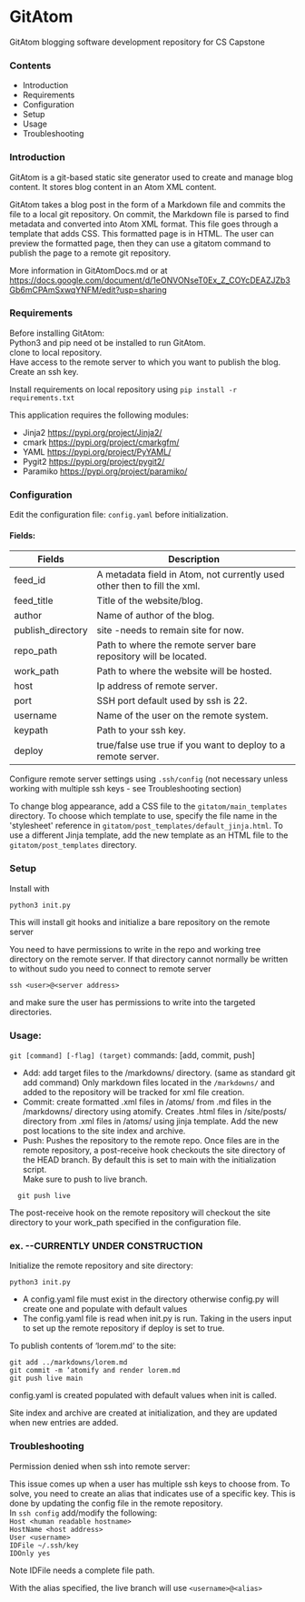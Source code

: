 # GitAtom
 GitAtom blogging software development repository for CS Capstone
 
 ### Contents
 * Introduction
 * Requirements
 * Configuration
 * Setup
 * Usage
 * Troubleshooting
 
### Introduction
GitAtom is a git-based static site generator used to create and manage blog 
content.  It stores blog content in an Atom XML content.

GitAtom takes a blog post in the form of a Markdown file and commits the file 
to a local git repository.  On commit, the Markdown file is parsed to find 
metadata and converted into Atom XML format.  This file goes through a template 
that adds CSS.  This formatted page is in HTML.  The user can preview the 
formatted page, then they can use a gitatom command to publish the page to a 
remote git repository.

More information in GitAtomDocs.md or at <https://docs.google.com/document/d/1eONVONseT0Ex_Z_COYcDEAZJZb3Gb6mCPAmSxwqYNFM/edit?usp=sharing>
 

### Requirements
Before installing GitAtom:  
Python3 and pip need ot be installed to run GitAtom.    
clone to local repository.   
Have access to the remote server to which you want to publish the blog.  
Create an ssh key.  

Install requirements on local repository using `pip install -r requirements.txt`  

This application requires the following modules:
* Jinja2 <https://pypi.org/project/Jinja2/>
* cmark <https://pypi.org/project/cmarkgfm/>
* YAML <https://pypi.org/project/PyYAML/>
* Pygit2 <https://pypi.org/project/pygit2/>
* Paramiko <https://pypi.org/project/paramiko/>

### Configuration
Edit the configuration file: `config.yaml` before initialization.  
#### Fields:  
| Fields | Description|
| --- | --- |
| feed_id | A metadata field in Atom, not currently used other then to fill the xml.|
| feed_title | Title of the website/blog.|  
| author | Name of author of the blog.|   
| publish_directory | site -needs to remain site for now.  |
| repo_path | Path to where the remote server bare repository will be located. |   
| work_path | Path to where the website will be hosted. |
| host | Ip address of remote server. |   
| port | SSH port default used by ssh is 22. |   
| username | Name of the user on the remote system. |  
| keypath | Path to your ssh key. |    
| deploy | true/false use true if you want to deploy to a remote server.| 

Configure remote server settings using `.ssh/config`
(not necessary unless working with multiple ssh keys - see Troubleshooting section)

To change blog appearance, add a CSS file to the `gitatom/main_templates` 
directory.  To choose which template to use, specify the file name in the 
'stylesheet' reference in `gitatom/post_templates/default_jinja.html`.  To use a 
different Jinja template, add the new template as an HTML file to the 
`gitatom/post_templates` directory.

### Setup
 
Install with 
```
python3 init.py
```

This will install git hooks and initialize a bare repository on the remote
server
 
You need to have permissions to write in the repo and working tree directory on the
remote server.  If that directory cannot normally be written to without sudo you
need to  connect to remote server
```
ssh <user>@<server address>
```
and make sure the user has permissions to write into the targeted directories.

### Usage:
`git [command] [-flag] (target)`
commands: [add, commit, push]

- Add: add target files to the /markdowns/ directory.  (same as standard git add
  command) Only markdown files located in the `/markdowns/` and added to the
  repository will be tracked for xml file creation. 
- Commit: create formatted .xml files in /atoms/  from .md files in the /markdowns/ directory using atomify.  Creates .html files in /site/posts/ directory from .xml files in /atoms/ using jinja template.  Add the new post locations to the site index and archive.
- Push: Pushes the repository to the remote repo.  Once files are in the remote
  repository, a post-receive hook checkouts the site directory of the HEAD
  branch. By default this is set to main with the initialization script.  
  Make sure to push to live branch. 
```
  git push live
```
  The post-receive hook on the remote repository will checkout the site
  directory to your work_path specified in the configuration file.  

### ex. --CURRENTLY UNDER CONSTRUCTION
Initialize the remote repository and  site directory:
```
python3 init.py
```

- A config.yaml file must exist in the directory otherwise config.py will create one and populate with default values
- The config.yaml file is read when init.py is run. Taking in the users input to 
set up the remote repository if deploy is set to true.  


To publish contents of ‘lorem.md’ to the site:

```
git add ../markdowns/lorem.md
git commit -m ‘atomify and render lorem.md
git push live main
```

config.yaml is created populated with default values when init is called.

Site index and archive are created at initialization, and they are updated when new entries are added.

### Troubleshooting
Permission denied when ssh into remote server:

This issue comes up when a user has multiple ssh keys to choose from.  To solve, you need to create an alias that indicates use of a specific key.  This is done by updating the config file in the remote repository.  
In `ssh config`  add/modify the following:  
`Host <human readable hostname>`  
`HostName <host address>`  
`User <username>`  
`IDFile ~/.ssh/key`  
`IDOnly yes`  

Note IDFile needs a complete file path.

With the alias specified, the live branch will use `<username>@<alias>`




